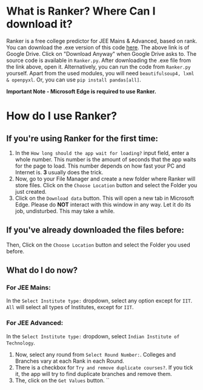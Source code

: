 # What is Ranker? Where Can I download it?
Ranker is a free college predictor for JEE Mains & Advanced, based on rank.
You can download the .exe version of this code [here](link).
The above link is of Google Drive. Click on "Download Anyway" when Google Drive asks to. The source code is available in `Ranker.py`.
After downloading the .exe file from the link above, open it. Alternatively, you can run the code from `Ranker.py` yourself. Apart from the used modules, you will need `beautifulsoup4, lxml & openpyxl`. Or, you can use `pip install pandas[all]`.

**Important Note - Microsoft Edge is required to use Ranker.**

# How do I use Ranker?

## If you're using Ranker for the first time:
1) In the `How long should the app wait for loading?` input field, enter a whole number. This number is the amount of seconds that the app waits for the page to load. This number depends on how fast your PC and Internet is. **3** usually does the trick.
2) Now, go to your File Manager and create a new folder where Ranker will store files. Click on the `Choose Location` button and select the Folder you just created.
3) Click on the `Download data` button. This will open a new tab in Microsoft Edge. Please do **NOT** interact with this window in any way. Let it do its job, undisturbed. This may take a while.

## If you've already downloaded the files before:
Then, Click on the `Choose Location` button and select the Folder you used before.

## What do I do now?
### For JEE Mains:
In the `Select Institute type:` dropdown, select any option except for `IIT`. `All` will select all types of Institutes, except for `IIT`.
### For JEE Advanced:
In the `Select Institute type:` dropdown, select `Indian Institute of Technology`.

1) Now, select any round from `Select Round Number:`. Colleges and Branches vary at each Rank in each Round.
2) There is a checkbox for `Try and remove duplicate courses?`. If you tick it, the app will try to find duplicate branches and remove them.
3) The, click on the `Get Values` button.
``
